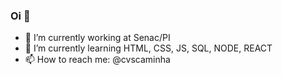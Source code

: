 ### Oi 👋

<!--
**cvscaminha/cvscaminha** is a ✨ _special_ ✨ repository because its `README.md` (this file) appears on your GitHub profile.

Here are some ideas to get you started:
-->
- 🔭 I’m currently working at Senac/PI
- 🌱 I’m currently learning HTML, CSS, JS, SQL, NODE, REACT
- 📫 How to reach me: @cvscaminha


